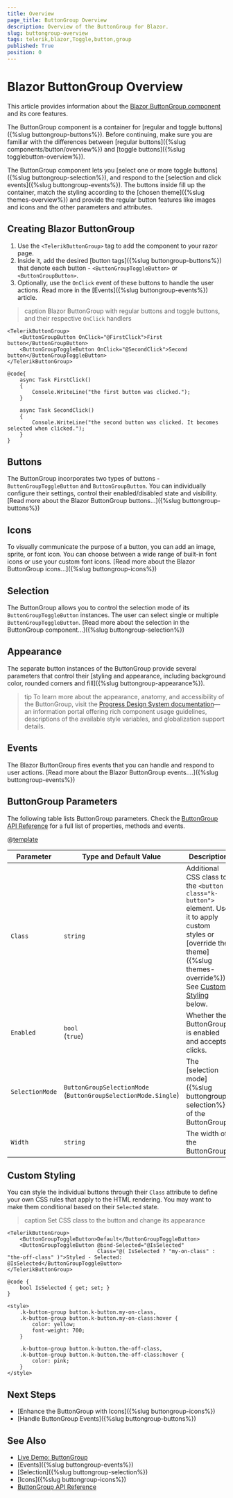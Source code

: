 ```yaml
---
title: Overview
page_title: ButtonGroup Overview
description: Overview of the ButtonGroup for Blazor.
slug: buttongroup-overview
tags: telerik,blazor,Toggle,button,group
published: True
position: 0
---
```


# Blazor ButtonGroup Overview

This article provides information about the <a href="https://www.telerik.com/blazor-ui/buttongroup" target="_blank">Blazor ButtonGroup component</a> and its core features.

The ButtonGroup component is a container for [regular and toggle buttons]({%slug buttongroup-buttons%}). Before continuing, make sure you are familiar with the differences between [regular buttons]({%slug components/button/overview%}) and [toggle buttons]({%slug togglebutton-overview%}).

The ButtonGroup component lets you [select one or more toggle buttons]({%slug buttongroup-selection%}), and respond to the [selection and click events]({%slug buttongroup-events%}). The buttons inside fill up the container, match the styling according to the [chosen theme]({%slug themes-overview%}) and provide the regular button features like images and icons and the other parameters and attributes.

## Creating Blazor ButtonGroup

1. Use the `<TelerikButtonGroup>` tag to add the component to your razor page.
1. Inside it, add the desired [button tags]({%slug buttongroup-buttons%}) that denote each button - `<ButtonGroupToggleButton>` or `<ButtonGroupButton>`.
1. Optionally, use the `OnClick` event of these buttons to handle the user actions. Read more in the [Events]({%slug buttongroup-events%}) article.

>caption Blazor ButtonGroup with regular buttons and toggle buttons, and their respective `OnClick` handlers

````CSHTML
<TelerikButtonGroup>
    <ButtonGroupButton OnClick="@FirstClick">First button</ButtonGroupButton>
    <ButtonGroupToggleButton OnClick="@SecondClick">Second button</ButtonGroupToggleButton>
</TelerikButtonGroup>

@code{
    async Task FirstClick()
    {
        Console.WriteLine("the first button was clicked.");
    }

    async Task SecondClick()
    {
        Console.WriteLine("the second button was clicked. It becomes selected when clicked.");
    }
}
````

## Buttons

The ButtonGroup incorporates two types of buttons - `ButtonGroupToggleButton` and `ButtonGroupButton`. You can individually configure their settings, control their enabled/disabled state and visibility. [Read more about the Blazor ButtonGroup buttons...]({%slug buttongroup-buttons%})

## Icons

To visually communicate the purpose of a button, you can add an image, sprite, or font icon. You can choose between a wide range of built-in font icons or use your custom font icons. [Read more about the Blazor ButtonGroup icons...]({%slug buttongroup-icons%})

## Selection

The ButtonGroup allows you to control the selection mode of its `ButtonGroupToggleButton` instances. The user can select single or multiple `ButtonGroupToggleButton`. [Read more about the selection in the ButtonGroup component...]({%slug buttongroup-selection%})

## Appearance

The separate button instances of the ButtonGroup provide several parameters that control their [styling and appearance, including background color, rounded corners and fill]({%slug buttongroup-appearance%}).

>tip To learn more about the appearance, anatomy, and accessibility of the ButtonGroup, visit the [Progress Design System documentation](https://www.telerik.com/design-system/docs/components/buttongroup/)—an information portal offering rich component usage guidelines, descriptions of the available style variables, and globalization support details.

## Events

The Blazor ButtonGroup fires events that you can handle and respond to user actions. [Read more about the Blazor ButtonGroup events....]({%slug buttongroup-events%})

## ButtonGroup Parameters

The following table lists ButtonGroup parameters. Check the [ButtonGroup API Reference](/blazor-ui/api/Telerik.Blazor.Components.TelerikButtonGroup) for a full list of properties, methods and events.

@[template](/_contentTemplates/common/parameters-table-styles.md#table-layout)

| Parameter | Type and Default&nbsp;Value | Description |
|---|---|---|
| `Class` | `string` | Additional CSS class to the `<button class="k-button">` element. Use it to apply custom styles or [override the theme]({%slug themes-override%}). See [Custom Styling](#custom-styling) below. |
| `Enabled` | `bool` <br /> (`true`) | Whether the ButtonGroup is enabled and accepts clicks. |
| `SelectionMode` | `ButtonGroupSelectionMode` <br /> (`ButtonGroupSelectionMode.Single`) | The [selection mode]({%slug buttongroup-selection%}) of the ButtonGroup. |
| `Width` | `string` | The width of the ButtonGroup. |


## Custom Styling

You can style the individual buttons through their `Class` attribute to define your own CSS rules that apply to the HTML rendering. You may want to make them conditional based on their `Selected` state.

>caption Set CSS class to the button and change its appearance

````CSHTML
<TelerikButtonGroup>
    <ButtonGroupToggleButton>Default</ButtonGroupToggleButton>
    <ButtonGroupToggleButton @bind-Selected="@IsSelected"
                             Class="@( IsSelected ? "my-on-class" : "the-off-class" )">Styled - Selected: @IsSelected</ButtonGroupToggleButton>
</TelerikButtonGroup>

@code {
    bool IsSelected { get; set; }
}

<style>
    .k-button-group button.k-button.my-on-class,
    .k-button-group button.k-button.my-on-class:hover {
        color: yellow;
        font-weight: 700;
    }

    .k-button-group button.k-button.the-off-class,
    .k-button-group button.k-button.the-off-class:hover {
        color: pink;
    }
</style>
````

## Next Steps

* [Enhance the ButtonGroup with Icons]({%slug buttongroup-icons%})
* [Handle ButtonGroup Events]({%slug buttongroup-buttons%})

## See Also

* [Live Demo: ButtonGroup](https://demos.telerik.com/blazor-ui/buttongroup/overview)
* [Events]({%slug buttongroup-events%})
* [Selection]({%slug buttongroup-selection%})
* [Icons]({%slug buttongroup-icons%})
* [ButtonGroup API Reference](/blazor-ui/api/Telerik.Blazor.Components.TelerikButtonGroup)
